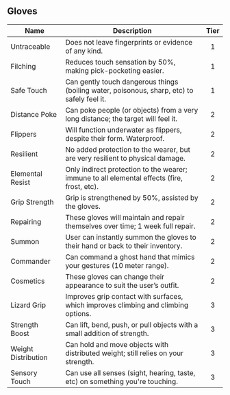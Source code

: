 ## Gloves

 **Name**            | **Description**                                                                             | **Tier** 
---------------------|---------------------------------------------------------------------------------------------|:--------:
 Untraceable         | Does not leave fingerprints or evidence of any kind.                                        | 1        
 Filching            | Reduces touch sensation by 50%, making pick-pocketing easier.                               | 1        
 Safe Touch          | Can gently touch dangerous things (boiling water, poisonous, sharp, etc) to safely feel it. | 1        
 Distance Poke       | Can poke people (or objects) from a very long distance; the target will feel it.            | 2        
 Flippers            | Will function underwater as flippers, despite their form. Waterproof.                       | 2        
 Resilient           | No added protection to the wearer, but are very resilient to physical damage.               | 2        
 Elemental Resist    | Only indirect protection to the wearer; immune to all elemental effects (fire, frost, etc). | 2        
 Grip Strength       | Grip is strengthened by 50%, assisted by the gloves.                                        | 2        
 Repairing           | These gloves will maintain and repair themselves over time; 1 week full repair.             | 2        
 Summon              | User can instantly summon the gloves to their hand or back to their inventory.              | 2        
 Commander           | Can command a ghost hand that mimics your gestures (10 meter range).                        | 2        
 Cosmetics           | These gloves can change their appearance to suit the user’s outfit.                         | 2        
 Lizard Grip         | Improves grip contact with surfaces, which improves climbing and climbing options.          | 3        
 Strength Boost      | Can lift, bend, push, or pull objects with a small addition of strength.                    | 3        
 Weight Distribution | Can hold and move objects with distributed weight; still relies on your strength.           | 3        
 Sensory Touch       | Can use all senses (sight, hearing, taste, etc) on something you're touching.               | 3        

